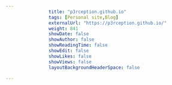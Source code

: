 ---
                title: "p3rception.github.io"
                tags: [Personal site,Blog]
                externalUrl: "https://p3rception.github.io/"
                weight: 841
                showDate: false
                showAuthor: false
                showReadingTime: false
                showEdit: false
                showLikes: false
                showViews: false
                layoutBackgroundHeaderSpace: false
                ---
